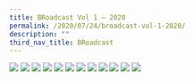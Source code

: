 ```yaml
---
title: BRoadcast Vol 1 – 2020
permalink: /2020/07/24/broadcast-vol-1-2020/
description: ""
third_nav_title: BRoadcast
---
```

<img src="/images/Newsletter_Vol-1_2020_FA_trimmed-1-724x1024.jpg">
<img src="/images/Newsletter_Vol-1_2020_FA_trimmed-2-724x1024.jpg">
<img src="/images/Newsletter_Vol-1_2020_FA_trimmed-3-724x1024.jpg">
<img src="/images/Newsletter_Vol-1_2020_FA_trimmed-4-724x1024.jpg">
<img src="/images/Newsletter_Vol-1_2020_FA_trimmed-5-724x1024.jpg">
<img src="/images/Newsletter_Vol-1_2020_FA_trimmed-6-724x1024.jpg">
<img src="/images/Newsletter_Vol-1_2020_FA_trimmed-7-724x1024.jpg">
<img src="/images/Newsletter_Vol-1_2020_FA_trimmed-8-724x1024.jpg">
<img src="/images/Newsletter_Vol-1_2020_FA_trimmed-9-724x1024.jpg">
<img src="/images/Newsletter_Vol-1_2020_FA_trimmed-10-724x1024.jpg">
<img src="/images/Newsletter_Vol-1_2020_FA_trimmed-11-724x1024.jpg">
<img src="/images/Newsletter_Vol-1_2020_FA_trimmed-12-724x1024.jpg">